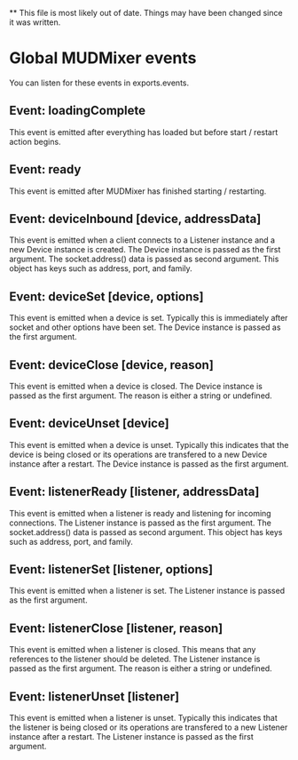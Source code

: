 ** This file is most likely out of date. Things may have been changed since it was written.

# Global MUDMixer events
You can listen for these events in exports.events.

## Event: loadingComplete
This event is emitted after everything has loaded but before start / restart action begins.

## Event: ready
This event is emitted after MUDMixer has finished starting / restarting.

## Event: deviceInbound [device, addressData]
This event is emitted when a client connects to a Listener instance and a new Device instance is created.
The Device instance is passed as the first argument.
The socket.address() data is passed as second argument. This object has keys such as address, port, and family.

## Event: deviceSet [device, options]
This event is emitted when a device is set. Typically this is immediately after socket and other options have been set.
The Device instance is passed as the first argument.

## Event: deviceClose [device, reason]
This event is emitted when a device is closed.
The Device instance is passed as the first argument.
The reason is either a string or undefined.

## Event: deviceUnset [device]
This event is emitted when a device is unset.
Typically this indicates that the device is being closed or its operations are transfered to a new Device instance after a restart.
The Device instance is passed as the first argument.

## Event: listenerReady [listener, addressData]
This event is emitted when a listener is ready and listening for incoming connections.
The Listener instance is passed as the first argument.
The socket.address() data is passed as second argument. This object has keys such as address, port, and family.

## Event: listenerSet [listener, options]
This event is emitted when a listener is set. The Listener instance is passed as the first argument.

## Event: listenerClose [listener, reason]
This event is emitted when a listener is closed. This means that any references to the listener should be deleted.
The Listener instance is passed as the first argument.
The reason is either a string or undefined.

## Event: listenerUnset [listener]
This event is emitted when a listener is unset.
Typically this indicates that the listener is being closed or its operations are transfered to a new Listener instance after a restart.
The Listener instance is passed as the first argument.
